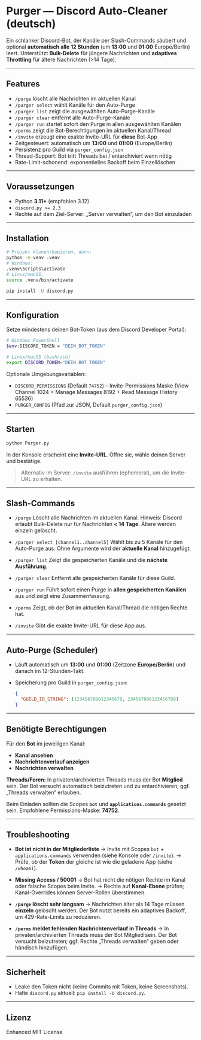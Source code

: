 # Purger — Discord Auto-Cleaner (deutsch)

Ein schlanker Discord-Bot, der Kanäle per Slash-Commands säubert und optional **automatisch alle 12 Stunden** (um **13:00** und **01:00** Europe/Berlin) leert. Unterstützt **Bulk-Delete** für jüngere Nachrichten und **adaptives Throttling** für ältere Nachrichten (>14 Tage).

---

## Features

* `/purge` löscht alle Nachrichten im aktuellen Kanal
* `/purger select` wählt Kanäle für den Auto-Purge
* `/purger list` zeigt die ausgewählten Auto-Purge-Kanäle
* `/purger clear` entfernt alle Auto-Purge-Kanäle
* `/purger run` startet sofort den Purge in allen ausgewählten Kanälen
* `/perms` zeigt die Bot-Berechtigungen im aktuellen Kanal/Thread
* `/invite` erzeugt eine exakte Invite-URL für **diese** Bot-App
* Zeitgesteuert: automatisch um **13:00** und **01:00** (Europe/Berlin)
* Persistenz pro Guild via `purger_config.json`
* Thread-Support: Bot tritt Threads bei / entarchiviert wenn nötig
* Rate-Limit-schonend: exponentielles Backoff beim Einzellöschen

---

## Voraussetzungen

* Python **3.11+** (empfohlen 3.12)
* `discord.py >= 2.3`
* Rechte auf dem Ziel-Server: „Server verwalten“, um den Bot einzuladen

---

## Installation

```bash
# Projekt klonen/kopieren, dann:
python -m venv .venv
# Windows:
.venv\Scripts\activate
# Linux/macOS:
source .venv/bin/activate

pip install -U discord.py
```

---

## Konfiguration

Setze mindestens deinen Bot-Token (aus dem Discord Developer Portal):

```bash
# Windows PowerShell
$env:DISCORD_TOKEN = "DEIN_BOT_TOKEN"

# Linux/macOS (bash/zsh)
export DISCORD_TOKEN="DEIN_BOT_TOKEN"
```

Optionale Umgebungsvariablen:

* `DISCORD_PERMISSIONS` (Default `74752`) – Invite-Permissions Maske
  (View Channel 1024 + Manage Messages 8192 + Read Message History 65536)
* `PURGER_CONFIG` (Pfad zur JSON, Default `purger_config.json`)

---

## Starten

```bash
python Purger.py
```

In der Konsole erscheint eine **Invite-URL**. Öffne sie, wähle deinen Server und bestätige.

> Alternativ im Server: `/invite` ausführen (ephemeral), um die Invite-URL zu erhalten.

---

## Slash-Commands

* `/purge`
  Löscht alle Nachrichten im aktuellen Kanal.
  Hinweis: Discord erlaubt Bulk-Delete nur für Nachrichten **< 14 Tage**. Ältere werden einzeln gelöscht.

* `/purger select [channel1..channel5]`
  Wählt bis zu 5 Kanäle für den Auto-Purge aus. Ohne Argumente wird der **aktuelle Kanal** hinzugefügt.

* `/purger list`
  Zeigt die gespeicherten Kanäle und die **nächste Ausführung**.

* `/purger clear`
  Entfernt alle gespeicherten Kanäle für diese Guild.

* `/purger run`
  Führt sofort einen Purge in **allen gespeicherten Kanälen** aus und zeigt eine Zusammenfassung.

* `/perms`
  Zeigt, ob der Bot im aktuellen Kanal/Thread die nötigen Rechte hat.

* `/invite`
  Gibt die exakte Invite-URL für diese App aus.

---

## Auto-Purge (Scheduler)

* Läuft automatisch um **13:00** und **01:00** (Zeitzone **Europe/Berlin**) und danach im 12-Stunden-Takt.
* Speicherung pro Guild in `purger_config.json`:

  ```json
  {
    "GUILD_ID_STRING": [123456789012345678, 234567890123456789]
  }
  ```

---

## Benötigte Berechtigungen

Für den **Bot** im jeweiligen Kanal:

* **Kanal ansehen**
* **Nachrichtenverlauf anzeigen**
* **Nachrichten verwalten**

**Threads/Foren:** In privaten/archivierten Threads muss der Bot **Mitglied** sein. Der Bot versucht automatisch beizutreten und zu entarchivieren; ggf. „Threads verwalten“ erlauben.

Beim Einladen sollten die Scopes **`bot`** und **`applications.commands`** gesetzt sein.
Empfohlene Permissions-Maske: **74752**.

---

## Troubleshooting

* **Bot ist nicht in der Mitgliederliste**
  → Invite mit Scopes `bot` + `applications.commands` verwenden (siehe Konsole oder `/invite`).
  → Prüfe, ob der **Token** der gleiche ist wie die geladene App (siehe `/whoami`).

* **Missing Access / 50001**
  → Bot hat nicht die nötigen Rechte im Kanal oder falsche Scopes beim Invite.
  → Rechte auf **Kanal-Ebene** prüfen; Kanal-Overrides können Server-Rollen überstimmen.

* **`/purge` löscht sehr langsam**
  → Nachrichten älter als 14 Tage müssen **einzeln** gelöscht werden. Der Bot nutzt bereits ein adaptives Backoff, um 429-Rate-Limits zu reduzieren.

* **`/perms` meldet fehlenden Nachrichtenverlauf in Threads**
  → In privaten/archivierten Threads muss der Bot Mitglied sein. Der Bot versucht beizutreten; ggf. Rechte „Threads verwalten“ geben oder händisch hinzufügen.

---

## Sicherheit

* Leake den Token nicht (keine Commits mit Token, keine Screenshots).
* Halte `discord.py` aktuell: `pip install -U discord.py`.

---

## Lizenz

Enhanced MIT License
